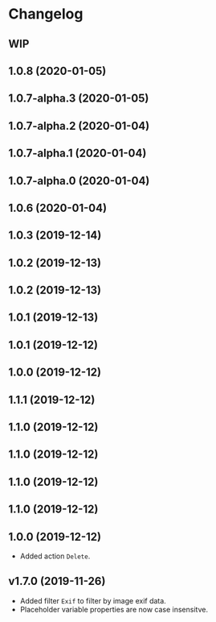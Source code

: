 # Changelog

## WIP

## 1.0.8 (2020-01-05)

## 1.0.7-alpha.3 (2020-01-05)

## 1.0.7-alpha.2 (2020-01-04)

## 1.0.7-alpha.1 (2020-01-04)

## 1.0.7-alpha.0 (2020-01-04)

## 1.0.6 (2020-01-04)

## 1.0.3 (2019-12-14)

## 1.0.2 (2019-12-13)

## 1.0.2 (2019-12-13)

## 1.0.1 (2019-12-13)

## 1.0.1 (2019-12-12)

## 1.0.0 (2019-12-12)

## 1.1.1 (2019-12-12)

## 1.1.0 (2019-12-12)

## 1.1.0 (2019-12-12)

## 1.1.0 (2019-12-12)

## 1.1.0 (2019-12-12)

## 1.0.0 (2019-12-12)

- Added action `Delete`.

## v1.7.0 (2019-11-26)

- Added filter `Exif` to filter by image exif data.
- Placeholder variable properties are now case insensitve.
